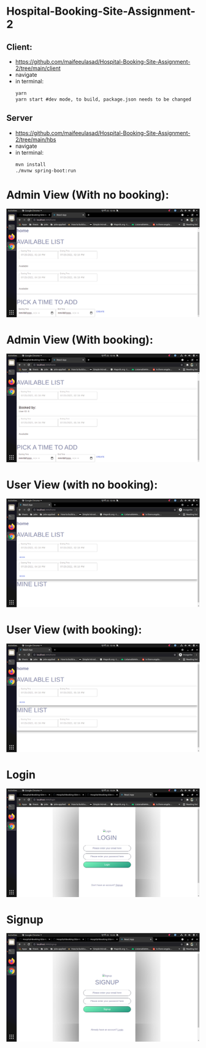 # Hospital-Booking-Site-Assignment-2

## Client: 
 - https://github.com/maifeeulasad/Hospital-Booking-Site-Assignment-2/tree/main/client
 - navigate
 - in terminal:
   ```
   yarn
   yarn start #dev mode, to build, package.json needs to be changed
   ```
   
## Server
 - https://github.com/maifeeulasad/Hospital-Booking-Site-Assignment-2/tree/main/hbs
 - navigate
 - in terminal:
   ```
   mvn install
   ./mvnw spring-boot:run
   ```

# Admin View (With no booking):
![](https://github.com/maifeeulasad/Hospital-Booking-Site-Assignment-2/blob/doc/snaps/Screenshot%20from%202021-07-25%2013-18-17.png)

# Admin View (With booking):
![](https://github.com/maifeeulasad/Hospital-Booking-Site-Assignment-2/blob/doc/snaps/Screenshot%20from%202021-07-25%2013-18-57.png)

# User View (with no booking):
![](https://github.com/maifeeulasad/Hospital-Booking-Site-Assignment-2/blob/doc/snaps/Screenshot%20from%202021-07-25%2013-18-39.png)

# User View (with booking):
![](https://github.com/maifeeulasad/Hospital-Booking-Site-Assignment-2/blob/doc/snaps/Screenshot%20from%202021-07-25%2013-18-45.png)

# Login
![](https://github.com/maifeeulasad/Hospital-Booking-Site-Assignment-2/blob/doc/snaps/Screenshot%20from%202021-07-25%2013-24-02.png)

# Signup
![](https://github.com/maifeeulasad/Hospital-Booking-Site-Assignment-2/blob/doc/snaps/Screenshot%20from%202021-07-25%2013-24-07.png)
